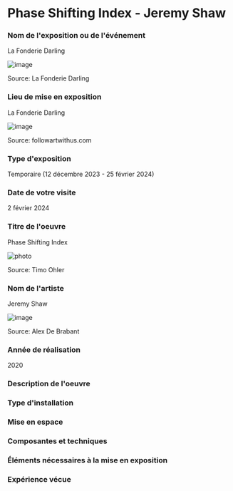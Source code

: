 # Phase Shifting Index - Jeremy Shaw

### Nom de l'exposition ou de l'événement
La Fonderie Darling

![image](https://github.com/TerryLTY/H24_V11_inspirations_LU/assets/143763387/0e841e5e-ac35-48a4-a63f-831842331262)

Source: La Fonderie Darling

### Lieu de mise en exposition
La Fonderie Darling

![image](https://github.com/TerryLTY/H24_V11_inspirations_LU/assets/143763387/2c1900c4-d78a-40f0-96be-07708603e41e)

Source: followartwithus.com

### Type d'exposition
Temporaire (12 décembre 2023 - 25 février 2024)

### Date de votre visite
2 février 2024

### Titre de l'oeuvre
Phase Shifting Index

![photo](https://github.com/TerryLTY/H24_V11_inspirations_LU/assets/143763387/3db4085a-1522-4ec5-8256-f2ea3b688e72)

Source: Timo Ohler

### Nom de l'artiste
Jeremy Shaw

![image](https://github.com/TerryLTY/H24_V11_inspirations_LU/assets/143763387/4be15582-fdc7-4d1d-b3fd-94155e679664)

Source: Alex De Brabant

### Année de réalisation	
2020

### Description de l'oeuvre	


### Type d'installation

### Mise en espace	

### Composantes et techniques	

### Éléments nécessaires à la mise en exposition	

### Expérience vécue	
